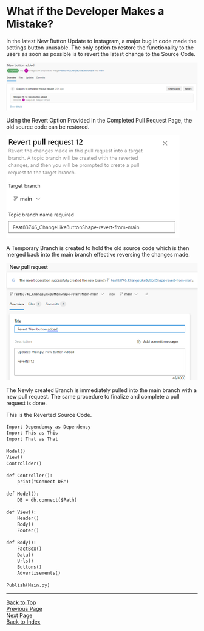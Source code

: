 # What if the Developer Makes a Mistake?
In the latest New Button Update to Instagram, a major bug in code made the settings button unusable. The only option to restore the functionality to the users as soon as possible is to revert the latest change to the Source Code.

![Alt text](../Image%20Archive/Beginner.Introduction.FailCondition.1.png)

Using the Revert Option Provided in the Completed Pull Request Page, the old source code can be restored.

![Alt text](../Image%20Archive/Beginner.Introduction.FailCondition.2.png)

A Temporary Branch is created to hold the old source code which is then merged back into the main branch effective reversing the changes made.

![Alt text](../Image%20Archive/Beginner.Introduction.FailCondition.3.png)

The Newly created Branch is immediately pulled into the main branch with a new pull request. The same procedure to finalize and complete a pull request is done.

This is the Reverted Source Code.
```
Import Dependency as Dependency
Import This as This
Import That as That

Model()
View()
Controllder()

def Controller():
    print("Connect DB")

def Model():
    DB = db.connect($Path)

def View():
    Header()
    Body()
    Footer()

def Body():
    FactBox()
    Data()
    Urls()
    Buttons()
    Advertisements()

Publish(Main.py)
```
___
[Back to Top](#what-if-the-developer-makes-a-mistake)\
[Previous Page](./Introduction.md)\
[Next Page]()\
[Back to Index](../index.md)